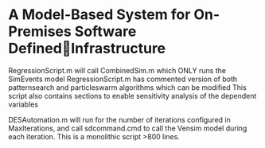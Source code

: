 # A Model-Based System for On-Premises Software DefinedInfrastructure


RegressionScript.m will call CombinedSim.m which ONLY runs the SimEvents model
  RegressionScript.m has commented version of both patternsearch and particleswarm algorithms which can be modified
  This script also contains sections to enable sensitivity analysis of the dependent variables

DESAutomation.m will run for the number of iterations configured in MaxIterations, and call sdcommand.cmd to call the Vensim model during each iteration. This is a monolithic script >800 lines. 
